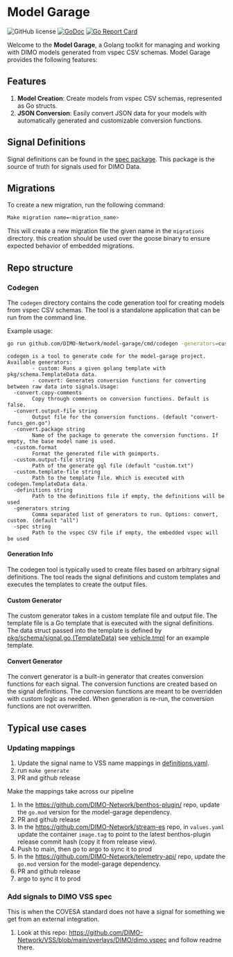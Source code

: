 # Model Garage

![GitHub license](https://img.shields.io/badge/license-Apache%202.0-blue.svg)
[![GoDoc](https://godoc.org/github.com/DIMO-Network/model-garage?status.svg)](https://godoc.org/github.com/DIMO-Network/model-garage)
[![Go Report Card](https://goreportcard.com/badge/github.com/DIMO-Network/model-garage)](https://goreportcard.com/report/github.com/DIMO-Network/model-garage)

Welcome to the **Model Garage**, a Golang toolkit for managing and working with DIMO models generated from vspec CSV schemas. Model Garage provides the following features:

## Features

1. **Model Creation**: Create models from vspec CSV schemas, represented as Go structs.
2. **JSON Conversion**: Easily convert JSON data for your models with automatically generated and customizable conversion functions.

## Signal Definitions

Signal definitions can be found in the [spec package](./pkg/schema/spec/spec.md).
This package is the source of truth for signals used for DIMO Data.

## Migrations

To create a new migration, run the following command:

```bash
Make migration name=<migration_name>
```

This will create a new migration file the given name in the `migrations` directory.
this creation should be used over the goose binary to ensure expected behavior of embedded migrations.

## Repo structure

### Codegen

The `codegen` directory contains the code generation tool for creating models from vspec CSV schemas. The tool is a standalone application that can be run from the command line.

Example usage:

```bash
go run github.com/DIMO-Network/model-garage/cmd/codegen -generators=custom -custom.output-file=./pkg/vss/vehicle-structs.go -custom.template-file=./internal/generator/vehicle.tmpl -custom.format=true
```

```
codegen is a tool to generate code for the model-garage project.
Available generators:
        - custom: Runs a given golang template with pkg/schema.TemplateData data.
        - convert: Generates conversion functions for converting between raw data into signals.Usage:
  -convert.copy-comments
        Copy through comments on conversion functions. Default is false.
  -convert.output-file string
        Output file for the conversion functions. (default "convert-funcs_gen.go")
  -convert.package string
        Name of the package to generate the conversion functions. If empty, the base model name is used.
  -custom.format
        Format the generated file with goimports.
  -custom.output-file string
        Path of the generate gql file (default "custom.txt")
  -custom.template-file string
        Path to the template file. Which is executed with codegen.TemplateData data.
  -definitions string
        Path to the definitions file if empty, the definitions will be used
  -generators string
        Comma separated list of generators to run. Options: convert, custom. (default "all")
  -spec string
        Path to the vspec CSV file if empty, the embedded vspec will be used
```

#### Generation Info

The codegen tool is typically used to create files based on arbitrary signal definitions. The tool reads the signal definitions and custom templates and executes the templates to create the output files.

#### Custom Generator

The custom generator takes in a custom template file and output file. The template file is a Go template that is executed with the signal definitions. The data struct passed into the template is defined by [pkg/schema/signal.go.(TemplateData)](pkg/schema/signal.go)
see [vehicle.tmpl](internal/generator/vehicle.tmpl) for an example template.

#### Convert Generator

The convert generator is a built-in generator that creates conversion functions for each signal. The conversion functions are created based on the signal definitions. The conversion functions are meant to be overridden with custom logic as needed. When generation is re-run, the conversion functions are not overwritten.

## Typical use cases

### Updating mappings

1. Update the signal name to VSS name mappings in [definitions.yaml](./pkg/schema/spec/definitions.yaml).
2. run `make generate`
3. PR and github release

Make the mappings take across our pipeline

1. In the https://github.com/DIMO-Network/benthos-plugin/ repo, update the `go.mod` version for the model-garage dependency.
2. PR and github release
3. In the https://github.com/DIMO-Network/stream-es repo, in `values.yaml` update the container `image.tag` to point to the latest benthos-plugin release commit hash (copy it from release view).
4. Push to main, then go to argo to sync it to prod
5. In the https://github.com/DIMO-Network/telemetry-api/ repo, update the `go.mod` version for the model-garage dependency.
6. PR and github release
7. argo to sync it to prod

### Add signals to DIMO VSS spec

This is when the COVESA standard does not have a signal for something we get from an external integration.

1. Look at this repo: https://github.com/DIMO-Network/VSS/blob/main/overlays/DIMO/dimo.vspec and follow readme there.

```

```
